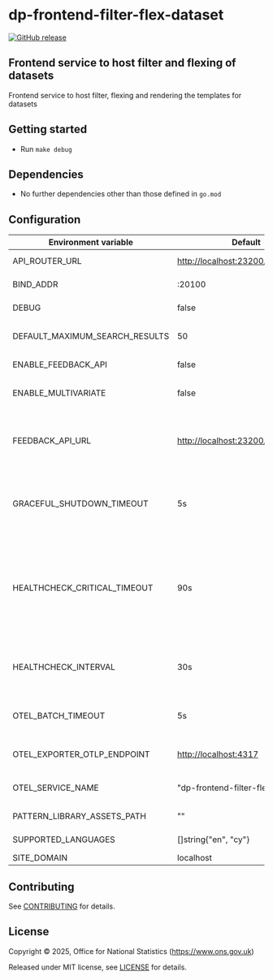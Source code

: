 # dp-frontend-filter-flex-dataset

[![GitHub release](https://img.shields.io/github/release/ONSdigital/dp-frontend-filter-flex-dataset.svg)](https://github.com/ONSdigital/dp-frontend-filter-flex-dataset/releases)

## Frontend service to host filter and flexing of datasets

Frontend service to host filter, flexing and rendering the templates for datasets

## Getting started

- Run `make debug`

## Dependencies

- No further dependencies other than those defined in `go.mod`

## Configuration

| Environment variable           | Default                           | Description                                                                                                                                           |
| ------------------------------ | --------------------------------- | ----------------------------------------------------------------------------------------------------------------------------------------------------- |
| API_ROUTER_URL                 | <http://localhost:23200/v1>       | The URL of the [dp-api-router](https://github.com/ONSdigital/dp-api-router)                                                                           |
| BIND_ADDR                      | :20100                            | The host and port to bind to                                                                                                                          |
| DEBUG                          | false                             | Enable debug mode                                                                                                                                     |
| DEFAULT_MAXIMUM_SEARCH_RESULTS | 50                                | Maximum paginated search results                                                                                                                      |
| ENABLE_FEEDBACK_API            | false                       | Enable feedback api                                                                                                |
| ENABLE_MULTIVARIATE            | false                             | Enable 2021 [multivariate datasets](https://github.com/ONSdigital/dp-dataset-api/blob/5f9f4218b65aae4803809f4a876e9f72b9bf5305/models/dataset.go#L43) |
| FEEDBACK_API_URL               | <http://localhost:23200/v1/feedback> | The public `dp-api-router` address for feedback, not the internal one |
| GRACEFUL_SHUTDOWN_TIMEOUT      | 5s                                | The graceful shutdown timeout in seconds (`time.Duration` format)                                                                                     |
| HEALTHCHECK_CRITICAL_TIMEOUT   | 90s                               | Time to wait until an unhealthy dependent propagates its state to make this app unhealthy (`time.Duration` format)                                    |
| HEALTHCHECK_INTERVAL           | 30s                               | Time between self-healthchecks (`time.Duration` format)                                                                                               |
| OTEL_BATCH_TIMEOUT             | 5s                                | Interval between pushes to OT Collector                                                                                                               |
| OTEL_EXPORTER_OTLP_ENDPOINT    | <http://localhost:4317>             | URL for OpenTelemetry endpoint                                                                                                                        |
| OTEL_SERVICE_NAME              | "dp-frontend-filter-flex-dataset" | Service name to report to telemetry tools                                                                                                             |
| PATTERN_LIBRARY_ASSETS_PATH    | ""                                | Pattern library location                                                                                                                              |
| SUPPORTED_LANGUAGES            | []string{"en", "cy"}              | Supported languages                                                                                                                                   |
| SITE_DOMAIN                    | localhost                         |                                                                                                                                                       |

## Contributing

See [CONTRIBUTING](CONTRIBUTING.md) for details.

## License

Copyright © 2025, Office for National Statistics (<https://www.ons.gov.uk>)

Released under MIT license, see [LICENSE](LICENSE.md) for details.
